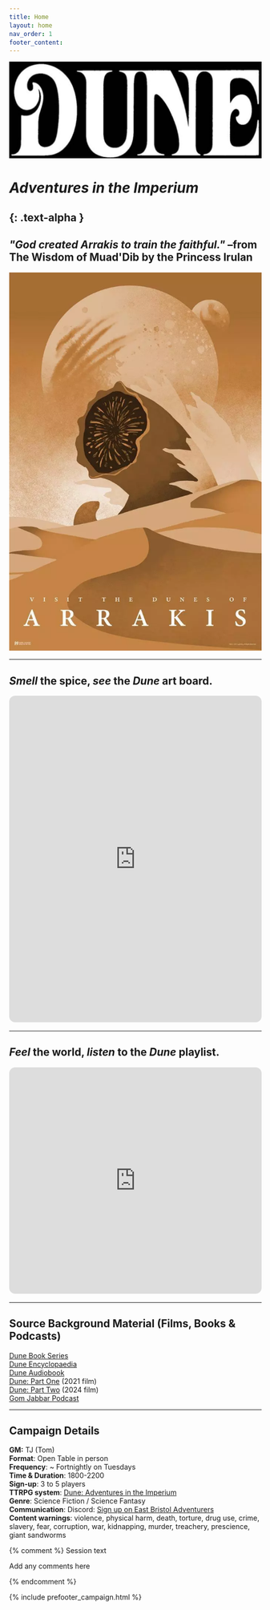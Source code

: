 ```yaml
---
title: Home
layout: home
nav_order: 1
footer_content:
---
```

![](imgs/Dune%20Title.jpeg)  
# ***Adventures in the Imperium***
{: .text-alpha }
---  
## *"God created Arrakis to train the faithful."*  –from The Wisdom of Muad'Dib by the Princess Irulan

![](imgs/Pasted%20image%2020250528194420.png)
  
  ---  
   
## *Smell* the spice, *see* the ***Dune*** art board.
<iframe style="border-radius:12px" src="https://petracoding.github.io/pinterest/board.html?link=tomjohnson1891/dune-adventures-in-the-imperium/&hideHeader=1&hideFooter=1&transparent=1" width="100%" height="652" frameBorder="0" style="color-scheme: site" allowfullscreen=""></iframe>
  
  
   
---  



## *Feel* the world, *listen* to the ***Dune*** playlist.

<iframe style="border-radius:12px" src="https://open.spotify.com/embed/playlist/06CXEE6S0MF2xfnf7mX7KI?si=vb46pxrDRQKf_y0UeK9RAg&pi=5D0JiSPLRhSeU" width="100%" height="452" frameBorder="0" allowfullscreen="" allow="autoplay; clipboard-write; encrypted-media; fullscreen; picture-in-picture" loading="lazy"></iframe>
  
  
  ---  
   
  
## Source Background Material (Films, Books & Podcasts)  

[Dune Book Series](https://archive.org/details/frank-herberts-dune-saga-collection-books-1-6-by-frank-herbert-z-lib.org/mode/1up)  
[Dune Encyclopaedia](https://archive.org/details/dune-encyclopedia/page/n1/mode/1up)  
[Dune Audiobook](https://open.spotify.com/show/7iHfbu1YPACw6oZPAFJtqe?si=-5MmdhMjTzCMoqSssMk6lQ)  
[Dune: Part One](https://open.spotify.com/show/7iHfbu1YPACw6oZPAFJtqe?si=-5MmdhMjTzCMoqSssMk6lQ) (2021 film)  
[Dune: Part Two](https://www.imdb.com/title/tt15239678/?ref_=ext_shr_lnk) (2024 film)  
[Gom Jabbar Podcast](https://open.spotify.com/show/1k7h9RHpSgFcREjuEbqNot)  
  
  
---  

## Campaign Details

**GM:** TJ (Tom)  
**Format**: Open Table in person  
**Frequency**: ~ Fortnightly on Tuesdays  
**Time & Duration**: 1800-2200  
**Sign-up**: 3 to 5 players  
**TTRPG system**: [Dune: Adventures in the Imperium](https://modiphius.net/collections/dune-adventures-in-the-imperium?srsltid=AfmBOoqHLlDEPXr5xEbOxYzU4pX08wXEr_bEuctoovPuJBuxUbZUABhg/)  
**Genre**: Science Fiction / Science Fantasy  
**Communication**: Discord: [Sign up on East Bristol Adventurers](https://discord.gg/g3uAFm3J)  
**Content warnings**: violence, physical harm, death, torture, drug use, crime, slavery, fear, corruption, war, kidnapping, murder, treachery, prescience, giant sandworms  


{% comment %} Session text

Add any comments here

{% endcomment %}

{% include prefooter_campaign.html %}
